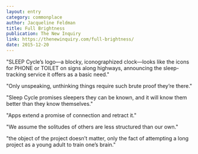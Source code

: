 ```yaml
---
layout: entry
category: commonplace
author: Jacqueline Feldman
title: Full Brightness
publication: The New Inquiry
link: https://thenewinquiry.com/full-brightness/
date: 2015-12-20
---
```


"SLEEP Cycle’s logo—a blocky, iconographized clock—looks like the icons for PHONE or ­TOILET on signs along highways, announcing the sleep-tracking service it offers as a basic need."

"Only unspeaking, unthinking things require such brute proof they’re there."

"Sleep Cycle promises sleepers they can be known, and it will know them better than they know themselves."

"Apps extend a promise of connection and retract it."

"We assume the solitudes of others are less structured than our own."

"the object of the project doesn’t matter, only the fact of attempting a long project as a young adult to train one’s brain."
